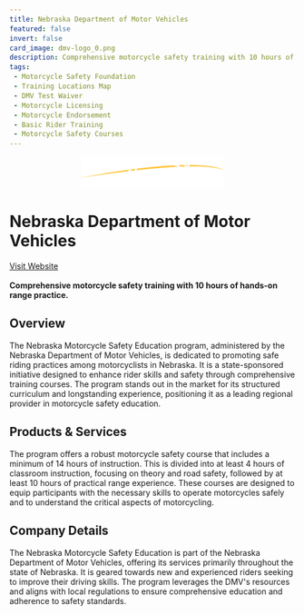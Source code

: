 ```yaml
---
title: Nebraska Department of Motor Vehicles
featured: false
invert: false
card_image: dmv-logo_0.png
description: Comprehensive motorcycle safety training with 10 hours of hands-on range practice.
tags: 
 - Motorcycle Safety Foundation
 - Training Locations Map
 - DMV Test Waiver
 - Motorcycle Licensing
 - Motorcycle Endorsement
 - Basic Rider Training
 - Motorcycle Safety Courses
---
```


<div align="center">
<a href="https://dmv.nebraska.gov/dl/nebraska-motorcycle-safety-education-sponsors">
<img src="dmv-logo_0.png" alt="Logo" style="min-width: 200px; max-width: 600px; height: auto;" >
</a>
</div>

# Nebraska Department of Motor Vehicles
<a href="https://dmv.nebraska.gov/dl/nebraska-motorcycle-safety-education-sponsors">Visit Website</a>
<br>
<br>
**Comprehensive motorcycle safety training with 10 hours of hands-on range practice.**

## Overview
The Nebraska Motorcycle Safety Education program, administered by the Nebraska Department of Motor Vehicles, is dedicated to promoting safe riding practices among motorcyclists in Nebraska. It is a state-sponsored initiative designed to enhance rider skills and safety through comprehensive training courses. The program stands out in the market for its structured curriculum and longstanding experience, positioning it as a leading regional provider in motorcycle safety education.
## Products & Services 
The program offers a robust motorcycle safety course that includes a minimum of 14 hours of instruction. This is divided into at least 4 hours of classroom instruction, focusing on theory and road safety, followed by at least 10 hours of practical range experience. These courses are designed to equip participants with the necessary skills to operate motorcycles safely and to understand the critical aspects of motorcycling.
## Company Details 
The Nebraska Motorcycle Safety Education is part of the Nebraska Department of Motor Vehicles, offering its services primarily throughout the state of Nebraska. It is geared towards new and experienced riders seeking to improve their driving skills. The program leverages the DMV's resources and aligns with local regulations to ensure comprehensive education and adherence to safety standards.

